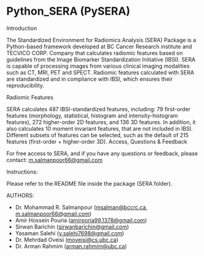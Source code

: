 # Python_SERA  (PySERA)



Introduction

The Standardized Environment for Radiomics Analysis (SERA) Package is a Python-based framework developed at BC Cancer Research institute and TECVICO CORP. Company that calculates radiomic features based on guidelines from the Image Biomarker Standardization Initiative (IBSI). SERA is capable of processing images from various clinical imaging modalities such as CT, MRI, PET and SPECT. Radiomic features calculated with SERA are standardized and in compliance with IBSI, which ensures their reproducibility.

Radiomic Features

SERA calculates 487 IBSI-standardized features, including: 79 first-order features (morphology, statistical, histogram and intensity-histogram features), 272 higher-order 2D features, and 136 3D features. In addition, it also calculates 10 moment invariant features, that are not included in IBSI. Different subsets of features can be selected, such as the default of 215 features (first-order + higher-order 3D). Access, Questions & Feedback

For free access to SERA, and if you have any questions or feedback, please contact: m.salmanpoor66@gmail.com

Instructions:

Please refer to the README file inside the package (SERA folder).

AUTHORS: 
- Dr. Mohammad R. Salmanpour (msalman@bccrc.ca, m.salmanpoor66@gmail.com)
- Amir Hossein Pouria (amirporia99.1378@gmail.com)
- Sirwan Barichin (sirwanbarichin@gmail.com)
- Yasaman Salehi (y.salehi7698@gmail.com)
- Dr. Mehrdad Oveisi (moveisi@cs.ubc.ca)
- Dr. Arman Rahmim (arman.rahmim@ubc.ca)
